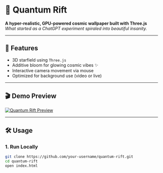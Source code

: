 # 🌌 Quantum Rift

**A hyper-realistic, GPU-powered cosmic wallpaper built with Three.js**  
_What started as a ChatGPT experiment spiraled into beautiful insanity._

---

## 🚀 Features

- 3D starfield using `Three.js`
- Additive bloom for glowing cosmic vibes ✨
- Interactive camera movement via mouse
- Optimized for background use (video or live)

---

## 🎬 Demo Preview

[![Quantum Rift Preview](https://img.shields.io/badge/preview-online-blue?logo=three.js)](quantumrift3d.netlify.app)  

---

## 🛠️ Usage

### 1. Run Locally

```bash
git clone https://github.com/your-username/quantum-rift.git
cd quantum-rift
open index.html
```
